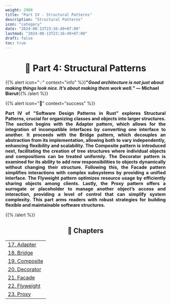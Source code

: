 ```yaml
---
weight: 2900
title: "Part IV - Structural Patterns"
description: "Structural Patterns"
icon: "category"
date: "2024-08-13T23:16:49+07:00"
lastmod: "2024-08-13T23:16:49+07:00"
draft: false
toc: true
---
```

<center>

# 📘 Part 4: Structural Patterns

</center>

{{% alert icon="💡" context="info" %}}<strong>"<em>Good architecture is not just about making things look nice. It’s about making them work well.</em>" — Michael Bierut</strong>{{% /alert %}}

{{% alert icon="📘" context="success" %}}

<p style="text-align: justify;">
<strong>Part IV of "Software Design Patterns in Rust" explores Structural Patterns, crucial for organizing classes and objects into larger structures. The section begins with the Adapter pattern, which allows for the integration of incompatible interfaces by converting one interface to another. It proceeds with the Bridge pattern, which decouples an abstraction from its implementation, allowing both to vary independently, enhancing flexibility and scalability. The Composite pattern is introduced next, facilitating the creation of tree structures where individual objects and compositions can be treated uniformly. The Decorator pattern is examined for its ability to add new responsibilities to objects dynamically without changing their structure. Following this, the Facade pattern simplifies interactions with complex subsystems by providing a unified interface. The Flyweight pattern optimizes resource usage by efficiently sharing objects among clients. Lastly, the Proxy pattern offers a surrogate or placeholder to manage another object’s access and interaction, providing a level of control that can simplify system complexity. This part arms readers with robust strategies for building flexible and maintainable software structures.</strong>
</p>

{{% /alert %}}

<center>

## **🧠 Chapters**

</center>

<div class="container mt-4">
    <div class="row">
        <div class="col-md-12">
            <table class="table table-hover">
                <tbody>
                    <tr>
                        <td><a href="/docs/part-iv/chapter-17/" class="text-decoration-none">17. Adapter</a></td>
                    </tr>
                    <tr>
                        <td><a href="/docs/part-iv/chapter-18/" class="text-decoration-none">18. Bridge</a></td>
                    </tr>
                    <tr>
                        <td><a href="/docs/part-iv/chapter-19/" class="text-decoration-none">19. Composite</a></td>
                    </tr>
                    <tr>
                        <td><a href="/docs/part-iv/chapter-20/" class="text-decoration-none">20. Decorator</a></td>
                    </tr>
                    <tr>
                        <td><a href="/docs/part-iv/chapter-21/" class="text-decoration-none">21. Facade</a></td>
                    </tr>
                    <tr>
                        <td><a href="/docs/part-iv/chapter-22/" class="text-decoration-none">22. Flyweight</a></td>
                    </tr>
                    <tr>
                        <td><a href="/docs/part-iv/chapter-23/" class="text-decoration-none">23. Proxy</a></td>
                    </tr>
                </tbody>
            </table>
        </div>
    </div>
</div>